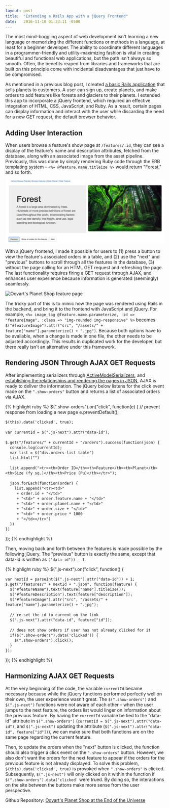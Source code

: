 ```yaml
---
layout: post
title:  "Extending a Rails App with a jQuery Frontend"
date:   2016-11-10 01:33:11 -0500
---
```



The most mind-boggling aspect of web development isn't learning a new language or memorizing the different functions or methods in a language, at least for a beginner developer. The ability to coordinate different languages in a programmer-friendly and utility-maximizing fashion is vital in creating beautiful and functional web applications, but the path isn't always so smooth. Often, the benefits reaped from libraries and frameworks that are built on this principle come with incidental disadvantages that just have to be compromised.

As mentioned in a previous blog post, I created [a basic Rails application](https://github.com/auranbuckles/oovarts-planet-shop-at-the-end-of-the-universe) that sells planets to customers. A user can sign up, create planets, and make orders to add features like forests and glaciers to their planets. I extended this app to incorporate a jQuery frontend, which required an effective integration of HTML, CSS, JavaScript, and Ruby. As a result, certain pages can display information and interact with the user while discarding the need for a new GET request, the default browser behavior.

## Adding User Interaction

When users browse a feature's show page at `/features/:id`, they can see a display of the feature's name and description attributes, fetched from the database, along with an associated image from the asset pipeline. Previously, this was done by simply rendering Ruby code through the ERB templating system – `<%= @feature.name.titleize %>` would return "Forest," and so forth.

![Oovart's Planet Shop feature page](/img/oovarts-planet-shop-3.png)

With a jQuery frontend, I made it possible for users to (1) press a button to view the feature's associated orders in a table, and (2) use the "next" and "previous" buttons to scroll through all the features in the database, (3) without the page calling for an HTML GET request and refreshing the page. The last functionality requires firing a GET request through AJAX, and enhances user experience because information is generated (seemingly) seamlessly.

![Oovart's Planet Shop feature page](/img/oovarts-planet-shop-4.gif)

The tricky part of this is to mimic how the page was rendered using Rails in the backend, and bring it to the frontend with JavaScript and jQuery. For example, `<%= image_tag @feature.name.parameterize, :id => "featureImage", :class => "img-rounded img-responsive" %>` becomes `$("#featureImage").attr("src", "/assets/" + feature["name"].parameterize() + ".jpg")`. Because both options have to be available, when a change is made in one file, the other needs to be adjusted accordingly. This results in duplicated work for the developer, but there really isn't an alternative under this framework.

## Rendering JSON Through AJAX GET Requests

After implementing serializers through [ActiveModelSerializers](https://github.com/rails-api/active_model_serializers), and [establishing the relationships and rendering the pages in JSON](https://blog.engineyard.com/2015/active-model-serializers), AJAX is ready to deliver the information. The jQuery below listens for the click event made on the `".show-orders"` button and returns a list of associated orders via AJAX.

{% highlight ruby %}
  $(".show-orders").on("click", function(e) {
    // prevent response from loading a new page
    e.preventDefault();

    $(this).data('clicked', true);

    var currentId = $(".js-next").attr("data-id");

    $.get("/features/" + currentId + "/orders").success(function(json) {
      console.log(currentId);
      var list = $("div.orders-list table")
      list.html("")

      list.append("<tr><th>Order ID</th><th>Feature</th><th>Planet</th><th>Size (fy sq.)</th><th>Price (Pu)</th></tr>");

      json.forEach(function(order) {
        list.append("<tr><td>"
         + order.id + "</td>"
         + "<td>" + order.feature.name + "</td>"
         + "<td>" + order.planet.name + "</td>"
         + "<td>" + order.size + "</td>"
         + "<td>" + order.price * 1000
         + "</td></tr>")
      })
    })
  });
{% endhighlight %}

Then, moving back and forth between the features is made possible by the following jQuery. The "previous" button is exactly the same, except that data-id is written as `("data-id")) - 1`.

{% highlight ruby %}
  $(".js-next").on("click", function() {

    var nextId = parseInt($(".js-next").attr("data-id")) + 1;
    $.get("/features/" + nextId + ".json", function(feature) {
      $("#featureName").text(feature["name"].titleize());
      $("#featureDescription").text(feature["description"]);
      $("#featureImage").attr("src", "/assets/" + feature["name"].parameterize() + ".jpg");

      // re-set the id to current on the link
      $(".js-next").attr("data-id", feature["id"]);

      // does not show orders if user has not already clicked for it
      if($(".show-orders").data('clicked')) {
        $(".show-orders").click();
      }
    });
  });
{% endhighlight %}

## Harmonizing AJAX GET Requests

At the very beginning of the code, the variable `currentId` became necessary because while the jQuery functions performed perfectly well on their own, the user experience wasn't great. The `$(".show-orders")` and `$(".js-next")` functions were not aware of each other – when the user jumps to the next feature, the orders list would linger on information about the previous feature. By having the `currentId` variable be tied to the "data-id" attribute in `$(".show-orders")` (`currentId = $(".js-next").attr("data-id")`, and `$(".js-next")` updating the attribute (`$(".js-next").attr("data-id", feature["id"])`), we can make sure that both functions are on the same page regarding the current feature.

Then, to update the orders when the "next" button is clicked, the function should also trigger a click event on the `".show-orders"` button. However, we also don't want the orders for the next feature to appear if the orders for the previous feature is not already displayed. To solve this problem, `$(this).data('clicked', true)` is provoked when `".show-orders"` is clicked. Subsequently,  `$(".js-next")` will only clicked on it within the function if `$(".show-orders").data('clicked'` were trued. By doing so, the interactions on the site between the buttons make more sense from the user perspective.

Github Repository: [Oovart's Planet Shop at the End of the Universe](https://github.com/auranbuckles/oovarts-planet-shop-at-the-end-of-the-universe)


